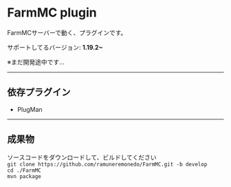 # FarmMC plugin
FarmMCサーバーで動く、プラグインです。

サポートしてるバージョン: **1.19.2~**

※まだ開発途中です...

---
## 依存プラグイン
* PlugMan

---
## 成果物
ソースコードをダウンロードして、ビルドしてください  
`git clone https://github.com/ramuneremonedo/FarmMC.git -b develop`  
`cd ./FarmMC`  
`mvn package`